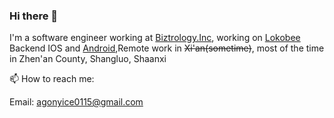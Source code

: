 ### Hi there 👋

I'm a software engineer working at [Biztrology.Inc](https://biz.lokobee.com/), working on [Lokobee](https://lokobee.com/) Backend IOS and [Android](https://play.google.com/store/apps/details?id=com.lokobee.biz.lokobee_ops),Remote work in ~~Xi'an(sometime)~~, most of the time in Zhen'an County, Shangluo, Shaanxi

📫  How to reach me:

   Email: agonyice0115@gmail.com
   
<!--
**rongliangduan/rongliangduan** is a ✨ _special_ ✨ repository because its `README.md` (this file) appears on your GitHub profile.

Here are some ideas to get you started:

- 🔭 I’m currently working on ...
- 🌱 I’m currently learning ...
- 👯 I’m looking to collaborate on ...
- 🤔 I’m looking for help with ...
- 💬 Ask me about ...

- 😄 Pronouns: ...
- ⚡ Fun fact: ...
-->
